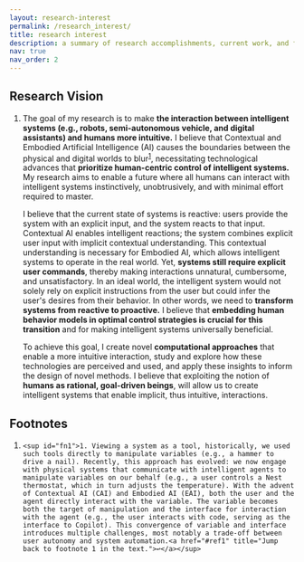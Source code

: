 ```yaml
---
layout: research-interest
permalink: /research_interest/
title: research interest
description: a summary of research accomplishments, current work, and future directions.
nav: true
nav_order: 2
---
```

<div class="publications">
<h2 class="bibliography">Research Vision</h2>
<ol class="bibliography"> <li><div class="row"><div class="col-sm-2 abbr"></div><div class="col-sm-8">
<p>The goal of my research is to make <b>the interaction between intelligent systems (e.g., robots, semi-autonomous vehicle, and digital assistants) and humans more intuitive.</b> I believe that Contextual and Embodied Artificial Intelligence (AI) causes the boundaries between the physical and digital worlds to blur<sup><a href="#fn1" id="ref1">1</a></sup>, necessitating technological advances that <b>prioritize human-centric control of intelligent systems.</b> My research aims to enable a future where all humans can interact with intelligent systems instinctively, unobtrusively, and with minimal effort required to master.</p>

<p>I believe that the current state of systems is reactive: users provide the system with an explicit input, and the system reacts to that input. Contextual AI enables intelligent reactions; the system combines explicit user input with implicit contextual understanding. This contextual understanding is necessary for Embodied AI, which allows intelligent systems to operate in the real world. Yet, <b>systems still require explicit user commands</b>, thereby making interactions unnatural, cumbersome, and unsatisfactory. In an ideal world, the intelligent system would not solely rely on explicit instructions from the user but could infer the user's desires from their behavior. In other words, we need to <b>transform systems from reactive to proactive.</b> I believe that <b>embedding human behavior models in optimal control strategies is crucial for this transition</b> and for making intelligent systems universally beneficial.</p>

<p>To achieve this goal, I create novel <b>computational approaches</b> that enable a more intuitive interaction, study and explore how these technologies are perceived and used, and apply these insights to inform the design of novel methods. I believe that exploiting the notion of <b>humans as rational, goal-driven beings</b>, will allow us to create intelligent systems that enable implicit, thus intuitive, interactions.</p>   
</div></div></li></ol>

<h2 class="bibliography">Footnotes</h2>
<ol class="bibliography"> <li><div class="row"><div class="col-sm-2 abbr"></div><div class="col-sm-8">

	<sup id="fn1">1. Viewing a system as a tool, historically, we used such tools directly to manipulate variables (e.g., a hammer to drive a nail). Recently, this approach has evolved: we now engage with physical systems that communicate with intelligent agents to manipulate variables on our behalf (e.g., a user controls a Nest thermostat, which in turn adjusts the temperature). With the advent of Contextual AI (CAI) and Embodied AI (EAI), both the user and the agent directly interact with the variable. The variable becomes both the target of manipulation and the interface for interaction with the agent (e.g., the user interacts with code, serving as the interface to Copilot). This convergence of variable and interface introduces multiple challenges, most notably a trade-off between user autonomy and system automation.<a href="#ref1" title="Jump back to footnote 1 in the text.">↩</a></sup>


</div></div></li></ol>
</div>